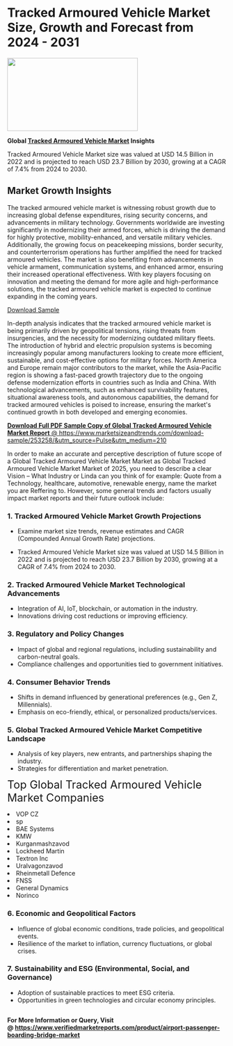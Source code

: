 <H1>Tracked Armoured Vehicle Market Size, Growth and Forecast from 2024 - 2031</H1><img class="aligncenter size-medium wp-image-584254" src="https://thirdeyenews.in/wp-content/uploads/2024/09/Global-Market-Research-300x168.jpeg" alt="" width="300" height="168" /><p><strong>Global&nbsp;<a href="https://www.marketsizeandtrends.com/download-sample/253258/&amp;utm_source=Pulse&amp;utm_medium=210">Tracked Armoured Vehicle Market</a> Insights</strong></p><p>Tracked Armoured Vehicle Market size was valued at USD 14.5 Billion in 2022 and is projected to reach USD 23.7 Billion by 2030, growing at a CAGR of 7.4% from 2024 to 2030.</p><p><h2>Market Growth Insights</h2> <p>The tracked armoured vehicle market is witnessing robust growth due to increasing global defense expenditures, rising security concerns, and advancements in military technology. Governments worldwide are investing significantly in modernizing their armed forces, which is driving the demand for highly protective, mobility-enhanced, and versatile military vehicles. Additionally, the growing focus on peacekeeping missions, border security, and counterterrorism operations has further amplified the need for tracked armoured vehicles. The market is also benefiting from advancements in vehicle armament, communication systems, and enhanced armor, ensuring their increased operational effectiveness. With key players focusing on innovation and meeting the demand for more agile and high-performance solutions, the tracked armoured vehicle market is expected to continue expanding in the coming years.</p> <p><a href="#">Download Sample</a></p> <p>In-depth analysis indicates that the tracked armoured vehicle market is being primarily driven by geopolitical tensions, rising threats from insurgencies, and the necessity for modernizing outdated military fleets. The introduction of hybrid and electric propulsion systems is becoming increasingly popular among manufacturers looking to create more efficient, sustainable, and cost-effective options for military forces. North America and Europe remain major contributors to the market, while the Asia-Pacific region is showing a fast-paced growth trajectory due to the ongoing defense modernization efforts in countries such as India and China. With technological advancements, such as enhanced survivability features, situational awareness tools, and autonomous capabilities, the demand for tracked armoured vehicles is poised to increase, ensuring the market's continued growth in both developed and emerging economies.</p> <p><a href="#"></p><p><span class=""><strong>Download Full PDF Sample Copy of Global Tracked Armoured Vehicle Market Report</strong> @ <a href="https://www.marketsizeandtrends.com/download-sample/253258/&amp;utm_source=Pulse&amp;utm_medium=210" target="_blank">https://www.marketsizeandtrends.com/download-sample/253258/&amp;utm_source=Pulse&amp;utm_medium=210</a></span></p><p>In order to make an accurate and perceptive description of future scope of a Global&nbsp;Tracked Armoured Vehicle Market Market as Global&nbsp;Tracked Armoured Vehicle Market Market of 2025, you need to describe a clear Vision &ndash; What Industry or Linda can you think of for example: Quote from a Technology, healthcare, automotive, renewable energy, name the market you are Reffering to. However, some general trends and factors usually impact market reports and their future outlook include:</p><h3>1.&nbsp;<strong>Tracked Armoured Vehicle Market Growth Projections</strong></h3><ul><li>Examine market size trends, revenue estimates and CAGR (Compounded Annual Growth Rate) projections.</li><li><p>Tracked Armoured Vehicle Market size was valued at USD 14.5 Billion in 2022 and is projected to reach USD 23.7 Billion by 2030, growing at a CAGR of 7.4% from 2024 to 2030.</p></li></ul><h3>2.&nbsp;<strong>Tracked Armoured Vehicle Market Technological Advancements</strong></h3><ul><li>Integration of AI, IoT, blockchain, or automation in the industry.</li><li>Innovations driving cost reductions or improving efficiency.</li></ul><h3>3.&nbsp;<strong>Regulatory and Policy Changes</strong></h3><ul><li>Impact of global and regional regulations, including sustainability and carbon-neutral goals.</li><li>Compliance challenges and opportunities tied to government initiatives.</li></ul><h3>4.&nbsp;<strong>Consumer Behavior Trends</strong></h3><ul><li>Shifts in demand influenced by generational preferences (e.g., Gen Z, Millennials).</li><li>Emphasis on eco-friendly, ethical, or personalized products/services.</li></ul><h3>5.&nbsp;<strong>Global Tracked Armoured Vehicle Market Competitive Landscape</strong></h3><ul><li>Analysis of key players, new entrants, and partnerships shaping the industry.</li><li>Strategies for differentiation and market penetration.</li></ul><p data-pm-slice="1 1 []"><span style="color: inherit; font-family: inherit; font-size: 25px;">Top Global Tracked Armoured Vehicle Market Companies</span></p><div class="" data-test-id=""><p><li>VOP CZ</li><li> sp</li><li> BAE Systems</li><li> KMW</li><li> Kurganmashzavod</li><li> Lockheed Martin</li><li> Textron Inc</li><li> Uralvagonzavod</li><li> Rheinmetall Defence</li><li> FNSS</li><li> General Dynamics</li><li> Norinco</li></p></div><h3>6.&nbsp;<strong>Economic and Geopolitical Factors</strong></h3><ul><li>Influence of global economic conditions, trade policies, and geopolitical events.</li><li>Resilience of the market to inflation, currency fluctuations, or global crises.</li></ul><h3>7.&nbsp;<strong>Sustainability and ESG (Environmental, Social, and Governance)</strong></h3><ul><li>Adoption of sustainable practices to meet ESG criteria.</li><li>Opportunities in green technologies and circular economy principles.</li></ul><h2><strong style="font-size: 14px;">For More Information or Query, Visit @&nbsp;</strong><a style="background-color: #ffffff; font-size: 14px;" href="https://www.marketsizeandtrends.com/report/tracked-armoured-vehicle-market/" target="_blank">https://www.verifiedmarketreports.com/product/airport-passenger-boarding-bridge-market</a></h2>
